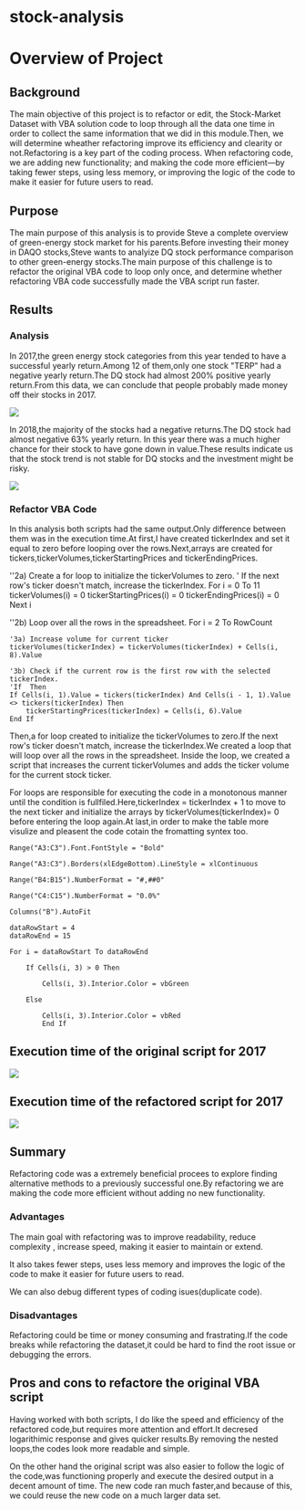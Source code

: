 # stock-analysis
# Overview of Project

## Background

The main objective of this project is to refactor or edit, the Stock-Market Dataset with VBA solution code to loop through all the data one time in order to collect the same information that we did in this module.Then, we will determine wheather refactoring improve its efficiency and clearity or not.Refactoring is a key part of the coding process. When refactoring code, we are adding new functionality; and making the code more efficient—by taking fewer steps, using less memory, or improving the logic of the code to make it easier for future users to read.

## Purpose

The main purpose of this analysis is to provide Steve a complete overview of green-energy stock market for his parents.Before investing their money in DAQO stocks,Steve wants to analyize DQ stock performance comparison to other green-energy stocks.The main purpose of this challenge is to refactor the original VBA code to loop only once, and determine whether refactoring VBA code successfully made the VBA script run faster.

## Results

### Analysis

In 2017,the green energy stock categories from this year tended to have a successful yearly return.Among 12 of them,only one stock "TERP" had a negative yearly return.The DQ stock had almost 200% positive yearly return.From this data, we can conclude that people probably made money off their stocks in 2017.

![](https://github.com/akthersr/stock-analysis/blob/main/Resources/VBA_Challenge_2017.png)

In 2018,the majority of the stocks had a negative returns.The DQ stock had almost negative 63% yearly return. In this year there was a much higher chance for their stock to have gone down in value.These results indicate us that the stock trend is not stable for DQ stocks and the investment might be risky.

![](https://github.com/akthersr/stock-analysis/blob/main/Resources/VBA_Challenge_2018.png)

### Refactor VBA Code

In this analysis both scripts had the same output.Only difference between them was in the execution time.At first,I have created tickerIndex and set it equal to zero before looping over the rows.Next,arrays are created for tickers,tickerVolumes,tickerStartingPrices and tickerEndingPrices.

''2a) Create a for loop to initialize the tickerVolumes to zero.
' If the next row's ticker doesn't match, increase the tickerIndex.
For i = 0 To 11
    tickerVolumes(i) = 0
    tickerStartingPrices(i) = 0
    tickerEndingPrices(i) = 0
Next i

''2b) Loop over all the rows in the spreadsheet.
For i = 2 To RowCount

    '3a) Increase volume for current ticker
    tickerVolumes(tickerIndex) = tickerVolumes(tickerIndex) + Cells(i, 8).Value
    
    '3b) Check if the current row is the first row with the selected tickerIndex.
    'If  Then
    If Cells(i, 1).Value = tickers(tickerIndex) And Cells(i - 1, 1).Value <> tickers(tickerIndex) Then
        tickerStartingPrices(tickerIndex) = Cells(i, 6).Value
    End If

Then,a for loop created to initialize the tickerVolumes to zero.If the next row's ticker doesn't match, increase the tickerIndex.We created a loop that will loop over all the rows in the spreadsheet. Inside the loop, we created a script that increases the current tickerVolumes and adds the ticker volume for the current stock ticker.

For loops are responsible for executing the code in a monotonous manner until the condition is fullfiled.Here,tickerIndex = tickerIndex + 1 to move to the next ticker and initialize the arrays by 
tickerVolumes(tickerIndex)= 0 before entering the loop again.At last,in order to make the table more visulize and pleasent the code cotain the fromatting syntex too.

    Range("A3:C3").Font.FontStyle = "Bold"
    
    Range("A3:C3").Borders(xlEdgeBottom).LineStyle = xlContinuous
    
    Range("B4:B15").NumberFormat = "#,##0"
    
    Range("C4:C15").NumberFormat = "0.0%"
    
    Columns("B").AutoFit

    dataRowStart = 4
    dataRowEnd = 15

    For i = dataRowStart To dataRowEnd
        
        If Cells(i, 3) > 0 Then
            
            Cells(i, 3).Interior.Color = vbGreen
            
        Else
        
            Cells(i, 3).Interior.Color = vbRed
            End If

## Execution time of the original script for 2017

![](https://github.com/akthersr/stock-analysis/blob/main/Resources/execution%20time%20of%202017.png)

## Execution time of the refactored script for 2017

![](https://github.com/akthersr/stock-analysis/blob/main/Resources/execution%20time%20of%202017%20refactor.png)


## Summary

Refactoring code was a extremely beneficial procees to explore finding alternative methods to a previously successful one.By refactoring we are making the code more efficient without adding no new functionality.

### Advantages

The main goal with refactoring was to improve readability, reduce complexity , increase speed, making it easier to maintain or extend.

It also takes fewer steps, uses less memory and  improves the logic of the code to make it easier for future users to read.

We can also debug different types of coding isues(duplicate code).

### Disadvantages

Refactoring could be time or money consuming and frastrating.If the code breaks while refactoring the dataset,it could be hard to find the root issue or debugging the errors.

## Pros and cons to refactore the original VBA script

 Having worked with both scripts, I do like the speed and efficiency of the refactored code,but requires more attention and effort.It decresed logarithimic response and gives quicker results.By removing the nested loops,the codes look more readable and simple.

 On the other hand the original script was also easier to follow the logic of the code,was functioning properly and execute the desired output in a decent amount of time. The new code ran much faster,and because of this, we could reuse the new code on a much larger data set. 
  














